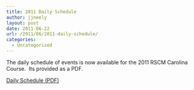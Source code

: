 ```yaml
---
title: 2011 Daily Schedule
author: jjneely
layout: post
date: 2011-06-22
url: /2011/06/2011-daily-schedule/
categories:
  - Uncategorized
---
```

The daily schedule of events is now available for the 2011 RSCM Carolina Course.  Its provided as a PDF.

[Daily Schedule (PDF)][1]

 [1]: http://carolinarscm.org/cms/wp-content/uploads/2011/06/Daily_Schedule-2.pdf